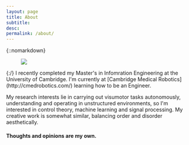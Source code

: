 ```yaml
---
layout: page
title: About
subtitle: 
desc: 
permalink: /about/
---
```


<div class="pretty-links">

<!-- <div class="lead lead-about">
Robotics | Code | Design
</div> -->

{::nomarkdown} 
<figure class="site-profile">
    <img src="{{ site.baseurl }}/assets/img/profile.jpg">
</figure>
{:/}
I recently completed my Master's in Infomration Engineering at the University of Cambridge. I'm currently at [Cambridge Medical Robotics](http://cmedrobotics.com/) learning how to be an Engineer.

My research interests lie in carrying out visumotor tasks autonomously, understanding and operating in unstructured environments, so I'm interested in control theory, machine learning and signal processing. My creative work is somewhat similar, balancing order and disorder aesthetically.  

#### Thoughts and opinions are my own.



<!-- ### If you have any questions please feel free to get in touch.  -->


</div>

